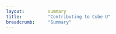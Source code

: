 ```yaml
---
layout:         summary
title:          "Contributing to Cube U"
breadcrumb:     "Summary"  
---
```

